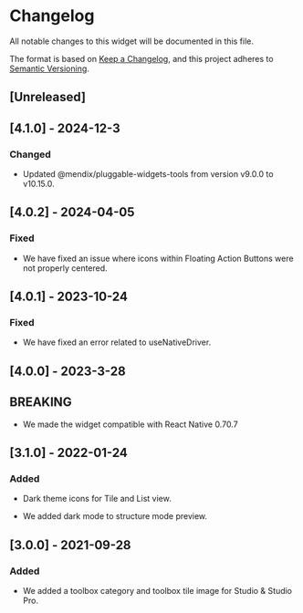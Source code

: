 # Changelog

All notable changes to this widget will be documented in this file.

The format is based on [Keep a Changelog](https://keepachangelog.com/en/1.0.0/), and this project adheres to [Semantic Versioning](https://semver.org/spec/v2.0.0.html).

## [Unreleased]

## [4.1.0] - 2024-12-3

### Changed

-   Updated @mendix/pluggable-widgets-tools from version v9.0.0 to v10.15.0.

## [4.0.2] - 2024-04-05

### Fixed

-   We have fixed an issue where icons within Floating Action Buttons were not properly centered.

## [4.0.1] - 2023-10-24

### Fixed

-   We have fixed an error related to useNativeDriver.

## [4.0.0] - 2023-3-28

## BREAKING

-   We made the widget compatible with React Native 0.70.7

## [3.1.0] - 2022-01-24

### Added

-   Dark theme icons for Tile and List view.

-   We added dark mode to structure mode preview.

## [3.0.0] - 2021-09-28

### Added

-   We added a toolbox category and toolbox tile image for Studio & Studio Pro.
